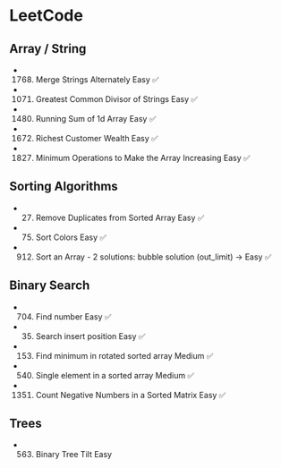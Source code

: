 # LeetCode

## Array / String

- 1768. Merge Strings Alternately
        Easy ✅

- 1071. Greatest Common Divisor of Strings
        Easy ✅
- 1480. Running Sum of 1d Array
        Easy ✅

- 1672. Richest Customer Wealth
        Easy ✅

- 1827. Minimum Operations to Make the Array Increasing
        Easy ✅

## Sorting Algorithms

- 27. Remove Duplicates from Sorted Array
      Easy ✅

- 75. Sort Colors
      Easy ✅

- 912. Sort an Array - 2 solutions: bubble solution (out_limit) ->
       Easy ✅

## Binary Search

- 704. Find number
       Easy ✅

- 35. Search insert position
      Easy ✅

- 153. Find minimum in rotated sorted array
       Medium ✅

- 540. Single element in a sorted array
       Medium ✅

- 1351. Count Negative Numbers in a Sorted Matrix
        Easy ✅

## Trees

- 563. Binary Tree Tilt
       Easy
